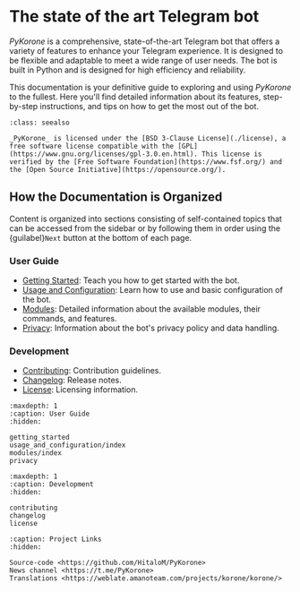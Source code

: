 # The state of the art Telegram bot

_PyKorone_ is a comprehensive, state-of-the-art Telegram bot that offers a variety of features to enhance your Telegram experience. It is designed to be flexible and adaptable to meet a wide range of user needs. The bot is built in Python and is designed for high efficiency and reliability.

This documentation is your definitive guide to exploring and using _PyKorone_ to the fullest. Here you'll find detailed information about its features, step-by-step instructions, and tips on how to get the most out of the bot.

```{admonition} License
:class: seealso

_PyKorone_ is licensed under the [BSD 3-Clause License](./license), a free software license compatible with the [GPL](https://www.gnu.org/licenses/gpl-3.0.en.html). This license is verified by the [Free Software Foundation](https://www.fsf.org/) and the [Open Source Initiative](https://opensource.org/).
```

## How the Documentation is Organized

Content is organized into sections consisting of self-contained topics that can be accessed from the sidebar or by following them in order using the {guilabel}`Next` button at the bottom of each page.

### User Guide

- [Getting Started](./getting_started): Teach you how to get started with the bot.
- [Usage and Configuration](./usage_and_configuration/index): Learn how to use and basic configuration of the bot.
- [Modules](./modules/index): Detailed information about the available modules, their commands, and features.
- [Privacy](./privacy): Information about the bot's privacy policy and data handling.

### Development

- [Contributing](./contributing): Contribution guidelines.
- [Changelog](./changelog): Release notes.
- [License](./license): Licensing information.

```{toctree}
:maxdepth: 1
:caption: User Guide
:hidden:

getting_started
usage_and_configuration/index
modules/index
privacy
```

```{toctree}
:maxdepth: 1
:caption: Development
:hidden:

contributing
changelog
license
```

```{toctree}
:caption: Project Links
:hidden:

Source-code <https://github.com/HitaloM/PyKorone>
News channel <https://t.me/PyKorone>
Translations <https://weblate.amanoteam.com/projects/korone/korone/>
```

